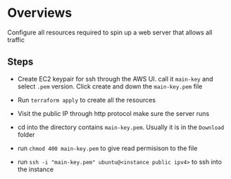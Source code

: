 # Overviews

Configure all resources required to spin up a web server that allows all traffic

## Steps

- Create EC2 keypair for ssh through the AWS UI. call it `main-key` and select `.pem` version. Click create and down the `main-key.pem` file

- Run `terraform apply` to create all the resources
- Visit the public IP through http protocol make sure the server runs

- cd into the directory contains `main-key.pem`. Usually it is in the `Download` folder

- run `chmod 400 main-key.pem` to give read permisison to the file
- run `ssh -i "main-key.pem" ubuntu@<instance public ipv4>` to ssh into the instance
